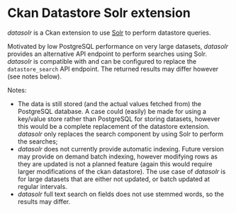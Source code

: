 Ckan Datastore Solr extension
=============================

*datasolr* is a Ckan extension to use [Solr](http://lucene.apache.org/solr) to perform datastore queries.

Motivated by low PostgreSQL performance on very large datasets, *datasolr* provides an alternative API endpoint to perform searches using Solr. *datasolr* is compatible with and can be configured to replace the `datastore_search` API endpoint. The returned results may differ however (see notes below).

Notes:

- The data is still stored (and the actual values fetched from) the PostgreSQL database. A case could (easily) be made for using a key/value store rather than PostgreSQL for storing datasets, however this would be a complete replacement of the datastore extension. *datasolr* only replaces the search component by using Solr to perform the searches;
- *datasolr* does not currently provide automatic indexing. Future version may provide on demand batch indexing, however modifying rows as they are updated is not a planned feature (again this would require larger modifications of the ckan datastore). The use case of *datasolr* is for large datasets that are either not updated, or batch updated at regular intervals.
- *datasolr* full text search on fields does not use stemmed words, so the results may differ.